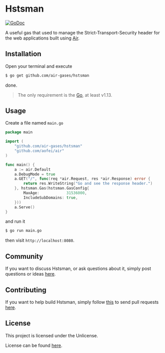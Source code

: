 # Hstsman

[![GoDoc](https://godoc.org/github.com/air-gases/hstsman?status.svg)](https://godoc.org/github.com/air-gases/hstsman)

A useful gas that used to manage the Strict-Transport-Security header for the
web applications built using [Air](https://github.com/aofei/air).

## Installation

Open your terminal and execute

```bash
$ go get github.com/air-gases/hstsman
```

done.

> The only requirement is the [Go](https://golang.org), at least v1.13.

## Usage

Create a file named `main.go`

```go
package main

import (
	"github.com/air-gases/hstsman"
	"github.com/aofei/air"
)

func main() {
	a := air.Default
	a.DebugMode = true
	a.GET("/", func(req *air.Request, res *air.Response) error {
		return res.WriteString("Go and see the response header.")
	}, hstsman.Gas(hstsman.GasConfig{
		MaxAge:            31536000,
		IncludeSubDomains: true,
	}))
	a.Serve()
}
```

and run it

```bash
$ go run main.go
```

then visit `http://localhost:8080`.

## Community

If you want to discuss Hstsman, or ask questions about it, simply post questions
or ideas [here](https://github.com/air-gases/hstsman/issues).

## Contributing

If you want to help build Hstsman, simply follow
[this](https://github.com/air-gases/hstsman/wiki/Contributing) to send pull
requests [here](https://github.com/air-gases/hstsman/pulls).

## License

This project is licensed under the Unlicense.

License can be found [here](LICENSE).
